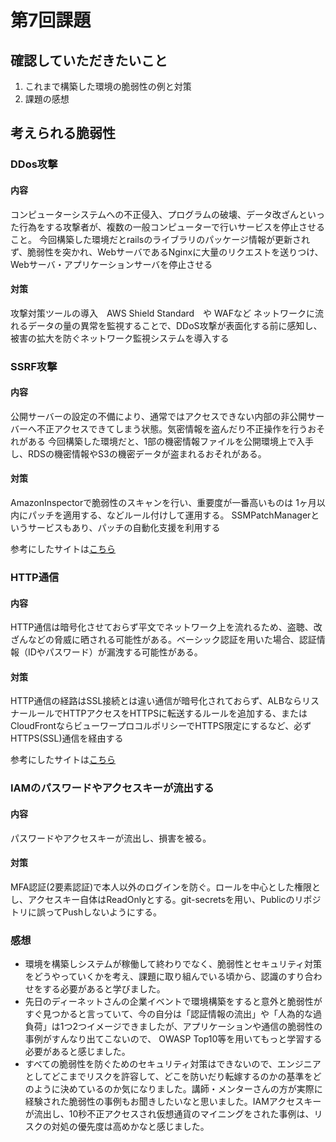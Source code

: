 # 第7回課題
## 確認していただきたいこと
   1. これまで構築した環境の脆弱性の例と対策
   2. 課題の感想

## 考えられる脆弱性

### DDos攻撃
#### 内容
コンピューターシステムへの不正侵入、プログラムの破壊、データ改ざんといった行為をする攻撃者が、複数の一般コンピューターで行いサービスを停止させること。
今回構築した環境だとrailsのライブラリのパッケージ情報が更新されず、脆弱性を突かれ、WebサーバであるNginxに大量のリクエストを送りつけ、Webサーバ・アプリケーションサーバを停止させる

#### 対策
攻撃対策ツールの導入　AWS Shield Standard　や WAFなど
ネットワークに流れるデータの量の異常を監視することで、DDoS攻撃が表面化する前に感知し、被害の拡大を防ぐネットワーク監視システムを導入する

### SSRF攻撃　
#### 内容
公開サーバーの設定の不備により、通常ではアクセスできない内部の非公開サーバーへ不正アクセスできてしまう状態。気密情報を盗んだり不正操作を行うおそれがある
今回構築した環境だと、1部の機密情報ファイルを公開環境上で入手し、RDSの機密情報やS3の機密データが盗まれるおそれがある。

#### 対策
AmazonInspectorで脆弱性のスキャンを行い、重要度が一番高いものは 1ヶ月以内にパッチを適用する、などルール付けして運用する。
SSMPatchManagerというサービスもあり、パッチの自動化支援を利用する

参考にしたサイトは[こちら](https://www.f5.com/ja_jp/solutions/special/2020ALLFSSRFProtectionJPNOV29_01-LP-DLCAWAF)

### HTTP通信　
#### 内容
HTTP通信は暗号化させておらず平文でネットワーク上を流れるため、盗聴、改ざんなどの脅威に晒される可能性がある。ベーシック認証を用いた場合、認証情報（IDやパスワード）が漏洩する可能性がある。

#### 対策
HTTP通信の経路はSSL接続とは違い通信が暗号化されておらず、ALBならリスナールールでHTTPアクセスをHTTPSに転送するルールを追加する、またはCloudFrontならビューワープロコルポリシーでHTTPS限定にするなど、必ずHTTPS(SSL)通信を経由する

参考にしたサイトは[こちら](http://www.chuu-information.com/security/fragile_6.html)

### IAMのパスワードやアクセスキーが流出する
#### 内容
パスワードやアクセスキーが流出し、損害を被る。
#### 対策
MFA認証(2要素認証)で本人以外のログインを防ぐ。ロールを中心とした権限とし、アクセスキー自体はReadOnlyとする。git-secretsを用い、Publicのリポジトリに誤ってPushしないようにする。

### 感想
- 環境を構築しシステムが稼働して終わりでなく、脆弱性とセキュリティ対策をどうやっていくかを考え、課題に取り組んでいる頃から、認識のすり合わせをする必要があると学びました。
- 先日のディーネットさんの企業イベントで環境構築をすると意外と脆弱性がすぐ見つかると言っていて、今の自分は「認証情報の流出」や「人為的な過負荷」は1つ2つイメージできましたが、アプリケーションや通信の脆弱性の事例がすんなり出てこないので、 OWASP Top10等を用いてもっと学習する必要があると感じました。
- すべての脆弱性を防ぐためのセキュリティ対策はできないので、エンジニアとしてどこまでリスクを許容して、どこを防いだり転嫁するのかの基準をどのように決めているのか気になりました。講師・メンターさんの方が実際に経験された脆弱性の事例もお聞きしたいなと思いました。IAMアクセスキーが流出し、10秒不正アクセスされ仮想通貨のマイニングをされた事例は、リスクの対処の優先度は高めかなと感じました。